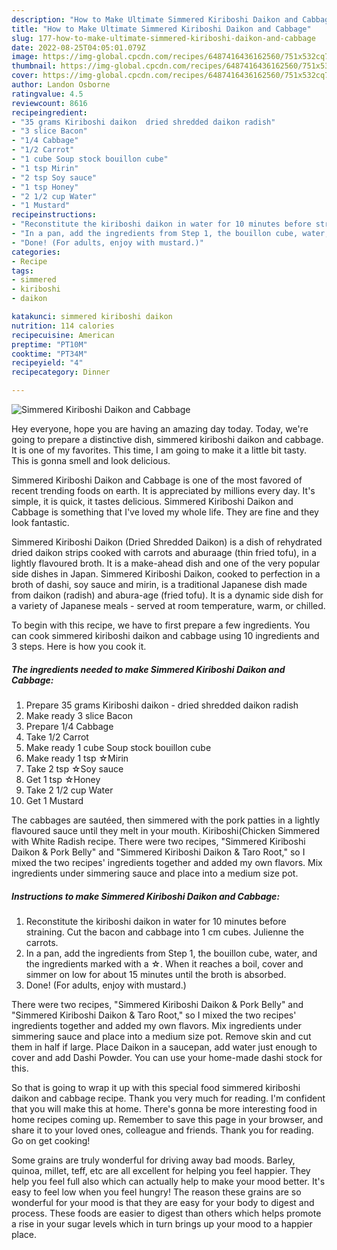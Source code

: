 ```yaml
---
description: "How to Make Ultimate Simmered Kiriboshi Daikon and Cabbage"
title: "How to Make Ultimate Simmered Kiriboshi Daikon and Cabbage"
slug: 177-how-to-make-ultimate-simmered-kiriboshi-daikon-and-cabbage
date: 2022-08-25T04:05:01.079Z
image: https://img-global.cpcdn.com/recipes/6487416436162560/751x532cq70/simmered-kiriboshi-daikon-and-cabbage-recipe-main-photo.jpg
thumbnail: https://img-global.cpcdn.com/recipes/6487416436162560/751x532cq70/simmered-kiriboshi-daikon-and-cabbage-recipe-main-photo.jpg
cover: https://img-global.cpcdn.com/recipes/6487416436162560/751x532cq70/simmered-kiriboshi-daikon-and-cabbage-recipe-main-photo.jpg
author: Landon Osborne
ratingvalue: 4.5
reviewcount: 8616
recipeingredient:
- "35 grams Kiriboshi daikon  dried shredded daikon radish"
- "3 slice Bacon"
- "1/4 Cabbage"
- "1/2 Carrot"
- "1 cube Soup stock bouillon cube"
- "1 tsp Mirin"
- "2 tsp Soy sauce"
- "1 tsp Honey"
- "2 1/2 cup Water"
- "1 Mustard"
recipeinstructions:
- "Reconstitute the kiriboshi daikon in water for 10 minutes before straining. Cut the bacon and cabbage into 1 cm cubes. Julienne the carrots."
- "In a pan, add the ingredients from Step 1, the bouillon cube, water, and the ingredients marked with a ☆. When it reaches a boil, cover and simmer on low for about 15 minutes until the broth is absorbed."
- "Done! (For adults, enjoy with mustard.)"
categories:
- Recipe
tags:
- simmered
- kiriboshi
- daikon

katakunci: simmered kiriboshi daikon 
nutrition: 114 calories
recipecuisine: American
preptime: "PT10M"
cooktime: "PT34M"
recipeyield: "4"
recipecategory: Dinner

---
```



![Simmered Kiriboshi Daikon and Cabbage](https://img-global.cpcdn.com/recipes/6487416436162560/751x532cq70/simmered-kiriboshi-daikon-and-cabbage-recipe-main-photo.jpg)

Hey everyone, hope you are having an amazing day today. Today, we're going to prepare a distinctive dish, simmered kiriboshi daikon and cabbage. It is one of my favorites. This time, I am going to make it a little bit tasty. This is gonna smell and look delicious.

Simmered Kiriboshi Daikon and Cabbage is one of the most favored of recent trending foods on earth. It is appreciated by millions every day. It's simple, it is quick, it tastes delicious. Simmered Kiriboshi Daikon and Cabbage is something that I've loved my whole life. They are fine and they look fantastic.

Simmered Kiriboshi Daikon (Dried Shredded Daikon) is a dish of rehydrated dried daikon strips cooked with carrots and aburaage (thin fried tofu), in a lightly flavoured broth. It is a make-ahead dish and one of the very popular side dishes in Japan. Simmered Kiriboshi Daikon, cooked to perfection in a broth of dashi, soy sauce and mirin, is a traditional Japanese dish made from daikon (radish) and abura-age (fried tofu). It is a dynamic side dish for a variety of Japanese meals - served at room temperature, warm, or chilled.


To begin with this recipe, we have to first prepare a few ingredients. You can cook simmered kiriboshi daikon and cabbage using 10 ingredients and 3 steps. Here is how you cook it.

<!--inarticleads1-->

##### The ingredients needed to make Simmered Kiriboshi Daikon and Cabbage:

1. Prepare 35 grams Kiriboshi daikon - dried shredded daikon radish
1. Make ready 3 slice Bacon
1. Prepare 1/4 Cabbage
1. Take 1/2 Carrot
1. Make ready 1 cube Soup stock bouillon cube
1. Make ready 1 tsp ☆Mirin
1. Take 2 tsp ☆Soy sauce
1. Get 1 tsp ☆Honey
1. Take 2 1/2 cup Water
1. Get 1 Mustard


The cabbages are sautéed, then simmered with the pork patties in a lightly flavoured sauce until they melt in your mouth. Kiriboshi(Chicken Simmered with White Radish recipe. There were two recipes, &#34;Simmered Kiriboshi Daikon &amp; Pork Belly&#34; and &#34;Simmered Kiriboshi Daikon &amp; Taro Root,&#34; so I mixed the two recipes&#39; ingredients together and added my own flavors. Mix ingredients under simmering sauce and place into a medium size pot. 

<!--inarticleads2-->

##### Instructions to make Simmered Kiriboshi Daikon and Cabbage:

1. Reconstitute the kiriboshi daikon in water for 10 minutes before straining. Cut the bacon and cabbage into 1 cm cubes. Julienne the carrots.
1. In a pan, add the ingredients from Step 1, the bouillon cube, water, and the ingredients marked with a ☆. When it reaches a boil, cover and simmer on low for about 15 minutes until the broth is absorbed.
1. Done! (For adults, enjoy with mustard.)


There were two recipes, &#34;Simmered Kiriboshi Daikon &amp; Pork Belly&#34; and &#34;Simmered Kiriboshi Daikon &amp; Taro Root,&#34; so I mixed the two recipes&#39; ingredients together and added my own flavors. Mix ingredients under simmering sauce and place into a medium size pot. Remove skin and cut them in half if large. Place Daikon in a saucepan, add water just enough to cover and add Dashi Powder. You can use your home-made dashi stock for this. 

So that is going to wrap it up with this special food simmered kiriboshi daikon and cabbage recipe. Thank you very much for reading. I'm confident that you will make this at home. There's gonna be more interesting food in home recipes coming up. Remember to save this page in your browser, and share it to your loved ones, colleague and friends. Thank you for reading. Go on get cooking!

Some grains are truly wonderful for driving away bad moods. Barley, quinoa, millet, teff, etc are all excellent for helping you feel happier. They help you feel full also which can actually help to make your mood better. It's easy to feel low when you feel hungry! The reason these grains are so wonderful for your mood is that they are easy for your body to digest and process. These foods are easier to digest than others which helps promote a rise in your sugar levels which in turn brings up your mood to a happier place.
